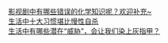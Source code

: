   
[影视剧中有哪些错误的化学知识呢？欢迎补充~](http://www.dianyue.me/archives/407/ymbnncc1v4pu61l4/)  
[生活中十大习惯堪比慢性自杀](http://www.dianyue.me/archives/399/fxas63om3vdtobh4/)  
[生活中有哪些潜在“威胁”，会让我们染上灰指甲？](http://www.dianyue.me/archives/861/qf1cgddqn0yj9s4u/)
